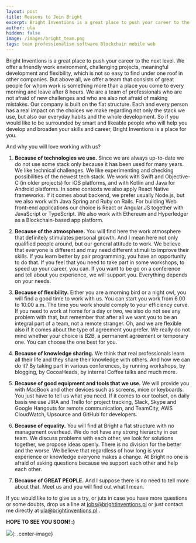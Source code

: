 ```yaml
---
layout: post
title: Reasons to Join Bright 
excerpt: Bright Inventions is a great place to push your career to the next level. We offer a friendly work environment, challenging projects, meaningful development and flexibility, which is not so easy to find under one roof in other companies. But above all, we offer a team that consists of great people. 
author: ula
hidden: false
image: /images/bright_team.png
tags: team professionalism software Blockchain mobile web 
---
```


Bright Inventions is a great place to push your career to the next level. We offer a friendly work environment, challenging projects, meaningful development and flexibility, which is not so easy to find under one roof in other companies. But above all, we offer a team that consists of great people for whom work is something more than a place you come to every morning  and leave after 8 hours. We are a team of professionals who are not afraid of new challenges and who are also not afraid of making mistakes. Our company is built on the flat structure. Each and every person has a real impact on the choices we make regarding not only the stack we use, but also our everyday habits and the whole development. So if you would like to be surrounded by smart and likeable people who will help you develop and broaden your skills and career, Bright Inventions is a place for you.

And why you will love working with us?

1. **Because of technologies we use.** Since we are always up-to-date we do not use some stack only because it has been used for many years. We like technical challenges. We like experimenting and checking possibilities of the newest tech stack. We work with Swift and  Objective-C (in older projects) for iOS platforms, and with Kotlin and Java for Android platforms. In some contexts we also apply React Native frameworks. If it comes about backend, we prefer usually Node.js, but we also work with Java Spring and Ruby on Rails. For building Web front-end applications our choice is React or Angular.JS together with JavaScript or TypeScript. We also work with Ethereum and Hyperledger as a Blockchain-based app platform.

2. **Because of the atmosphere.** You will find here the work atmosphere that definitely stimulates personal growth. And I mean here not only qualified people around, but our general attitude to work. We believe that everyone is different and may need different stimuli to improve their skills. If you learn better by pair programming, you have an opportunity to do that. If you feel that you need to take part in some workshops, to speed up your career, you can. If you want to be go on a conference and tell about you experience, we will support you. Everything depends on your needs.
 
3. **Because of flexibility.** Either you are a morning bird or a night owl, you will find a good time to work with us. You can start you work from 6.00 to 10.00 a.m. The time you work should comply to your efficiency curve. If you need to work at home for a day or two, we also do not see any problem with that, but remember that after all we want you to be an integral part of a team, not a remote stranger. Oh, and we are flexible also if it comes about the type of agreement you prefer. We really do not mind whether your choice is B2B, a permanent agreement or temporary one. You can choose the one best for you.

4. **Because of knowledge sharing.** We think that real professionals learn all their life and they share their knowledge with others. And how we can do it? By taking part  in various conferences, by running workshops, by blogging, by CocoaHeads, by internal Coffee talks and much more.

5. **Because of good equipment and tools that we use.** We will provide you with MacBook and other devices such as screens, mice or keyboards. You just have to tell us what you need. If it comes to our toolset, on daily basis we use JIRA and Trello for project tracking, Slack, Skype and Google Hangouts for remote communication, and TeamCity, AWS CloudWatch, Upsource and GitHub for developers.
  
6. **Because of equality.** You will find at Bright  a flat structure with no management overhead. We do not have any strong hierarchy in our team. We discuss problems with each other, we look for solutions together, we propose ideas openly. There is no division for the better and the worse. We believe that regardless of how long is your experience or knowledge everyone makes a change. At Bright no one is afraid of asking questions because we support each other and help each other.

7. **Because of GREAT PEOPLE.** And I suppose there is no need to tell more about that. Meet us and you will find out what I mean.

If you would like to to give us a try, or juts in case you have more questions or some doubts, drop us a line at [jobs@brightinventions.pl](mailto:jobs@brightinventions.pl) or just contact me directly at [ula@brightinventions.pl](mailto:ula@brightinventions.pl) .


**HOPE TO SEE YOU SOON! :)**

![](/images/bright_team.png){: .center-image}

